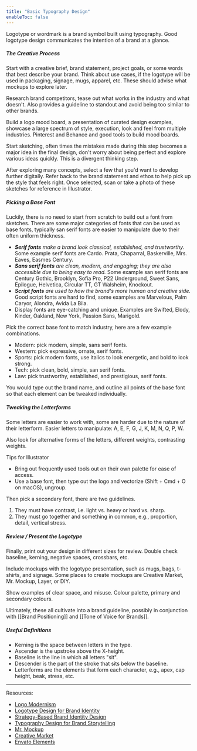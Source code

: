 ```yaml
---
title: "Basic Typography Design"
enableToc: false
---
```


Logotype or wordmark is a brand symbol built using typography. Good logotype design communicates the intention of a brand at a glance.

##### The Creative Process

Start with a creative brief, brand statement, project goals, or some words that best describe your brand. Think about use cases, if the logotype will be used in packaging, signage, mugs, apparel, etc. These should advise what mockups to explore later.

Research brand competitors, tease out what works in the industry and what doesn't. Also provides a guideline to standout and avoid being too similar to other brands.

Build a logo mood board, a presentation of curated design examples, showcase a large spectrum of style, execution, look and feel from multiple industries. Pinterest and Behance and good tools to  build mood boards.

Start sketching, often times the mistakes made during this step becomes a major idea in the final design, don't worry about being perfect and explore various ideas quickly. This is a divergent thinking step.

After exploring many concepts, select a few that you'd want to develop further digitally. Refer back to the brand statement and ethos to help pick up the style that feels right. Once selected, scan or take a photo of these sketches for reference in Illustrator.

##### Picking a Base Font

Luckily, there is no need to start from scratch to build out a font from sketches. There are some major categories of fonts that can be used as base fonts, typically san serif fonts are easier to manipulate due to their often uniform thickness.

- ***Serif fonts** make a brand look classical, established, and trustworthy.* Some example serif fonts are Cardo. Prata, Chaparral, Baskerville, Mrs. Eaves, Easmes Century.
- ***Sans serif fonts** are clean, modern, and engaging; they are also accessible due to being easy to read.* Some example san serif fonts are Century Gothic, Brooklyn, Sofia Pro, P22 Underground, Sweet Sans, Epilogue, Helvetica, Circular TT, GT Walsheim, Knockout.
- ***Script fonts** are used to how the brand's more human and creative side.* Good script fonts are hard to find, some examples are Marvelous, Palm Caryor, Alondra, Avida La Bila.
- Display fonts are eye-catching and unique. Examples are Swifted, Elody, Kinder, Oakland, New York, Passion Sans, Marigold.

Pick the correct base font to match industry, here are a few example combinations.
- Modern: pick modern, simple, sans serif fonts.
- Western: pick expressive, ornate, serif fonts.
- Sports: pick modern fonts, use italics to look energetic, and bold to look strong.
- Tech: pick clean, bold, simple, san serif fonts.
- Law: pick trustworthy, established, and prestigious, serif fonts.

You would type out the brand name, and outline all points of the base font so that each element can be tweaked individually.

##### Tweaking the Letterforms

Some letters are easier to work with, some are harder due to the nature of their letterform.
Easier letters to manipulate: A, E, F, G, J, K, M, N, Q, P, W.

Also look for alternative forms of the letters, different weights, contrasting weights.

Tips for Illustrator
- Bring out frequently used tools out on their own palette for ease of access.
- Use a base font, then type out the logo and vectorize (Shift + Cmd + O on macOS), ungroup.

Then pick a secondary font, there are two guidelines.
1. They must have contrast, i.e. light vs. heavy or hard vs. sharp.
2. They must go together and something in common, e.g., proportion, detail, vertical stress.

##### Review / Present the Logotype

Finally, print out your design in different sizes for review. Double check baseline, kerning, negative spaces, crossbars, etc. 

Include mockups with the logotype presentation, such as mugs, bags, t-shirts, and signage. Some places to create mockups are Creative Market, Mr. Mockup, Layer, or DIY.

Show examples of clear space, and misuse. Colour palette, primary and secondary colours.

Ultimately, these all cultivate into a brand guideline, possibly in conjunction with [[Brand Positioning]] and [[Tone of Voice for Brands]].

##### Useful Definitions

* Kerning is the space between letters in the type.
* Ascender is the upstroke above the X-height.
* Baseline is the line in which all letters "sit".
* Descender is the part of the stroke that sits below the baseline.
* Letterforms are the elements that form each character, e.g., apex, cap height, beak, stress, etc.

---

Resources: 
- [Logo Modernism](https://www.goodreads.com/en/book/show/26786839)
- [Logotype Design for Brand Identity](https://www.domestika.org/en/courses/1659-logotype-design-for-brand-identity)
- [Strategy-Based Brand Identity Design](https://www.domestika.org/en/courses/3410-strategy-based-brand-identity-design)
- [Typography Design for Brand Storytelling](https://www.domestika.org/en/courses/4489-typography-design-for-brand-storytelling)
- [Mr. Mockup](https://mrmockup.com/)
- [Creative Market](https://creativemarket.com/)
- [Envato Elements](https://elements.envato.com/)
